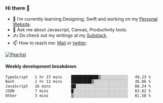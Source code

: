 ### Hi there 👋

- 🌱 I’m currently learning Designing, Swift and working on my [Personal Website](https://kvaishak.com/).
- 💬 Ask me about Javascript, Canvas,  Productivity tools. 
- :writing_hand: Do check out my writings at my [Substack](https://kvaishak.substack.com/).
- 📫 How to reach me: [Mail](mailto:vaishak.kaippanchery@gmail.com) or [twitter](https://twitter.com/kvaishack).

[![Peerlist](https://github-readme-badge.peerlist.io/api/vaishak)](https://peerlist.io/vaishak)

#### Weekly development breakdown

<!--START_SECTION:waka-->

```txt
TypeScript   1 hr 37 mins    ████████████▒░░░░░░░░░░░░   49.23 %
Bash         1 hr 12 mins    █████████▒░░░░░░░░░░░░░░░   36.86 %
JavaScript   16 mins         ██░░░░░░░░░░░░░░░░░░░░░░░   08.24 %
JSON         7 mins          █░░░░░░░░░░░░░░░░░░░░░░░░   03.82 %
Other        3 mins          ▒░░░░░░░░░░░░░░░░░░░░░░░░   01.58 %
```

<!--END_SECTION:waka-->
